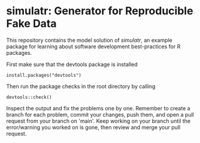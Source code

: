 
# simulatr: Generator for Reproducible Fake Data

This repository contains the model solution of *simulatr*,
an example package for learning about software development best-practices for R packages.

First make sure that the devtools package is installed
```
install.packages("devtools")
```
Then run the package checks in the root directory by calling
```
devtools::check()
```
Inspect the output and fix the problems one by one.
Remember to create a branch for each problem, commit your changes, push them,
and open a pull request from your branch on 'main'.
Keep working on your branch until the error/warning you worked on is gone,
then review and merge your pull request. 
